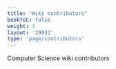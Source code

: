 ```yaml
---
title: "Wiki contributors"
bookToC: false
weight: 3
layout: '29932'
type: 'page/contributors'
---
```


Computer Science wiki contributors
